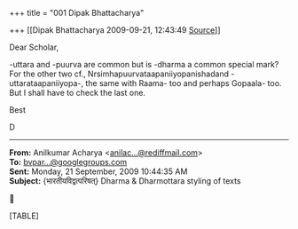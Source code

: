 +++
title = "001 Dipak Bhattacharya"

+++
[[Dipak Bhattacharya	2009-09-21, 12:43:49 [Source](https://groups.google.com/g/bvparishat/c/UKkAjLF9SRo)]]



Dear Scholar,

-uttara and -puurva are common but is -dharma a common special mark? For the other two cf., Nrsimhapuurvataapaniiyopanishadand -uttarataapaniiyopa-, the same with Raama- too and perhaps Gopaala- too. But I shall have to check the last one.

Best

D

  

------------------------------------------------------------------------

**From:** Anilkumar Acharya \<[anilac...@rediffmail.com]()\>  
**To:** [bvpar...@googlegroups.com]()  
**Sent:** Monday, 21 September, 2009 10:44:35 AM  
**Subject:** {भारतीयविद्वत्परिषत्} Dharma & Dharmottara styling of texts  



[TABLE]


